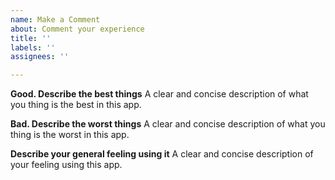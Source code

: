 ```yaml
---
name: Make a Comment
about: Comment your experience
title: ''
labels: ''
assignees: ''

---
```


**Good. Describe the best things**
A clear and concise description of what you thing is the best in this app.

**Bad. Describe the worst things**
A clear and concise description of what you thing is the worst in this app.

**Describe your general feeling using it**
A clear and concise description of your feeling using this app.
